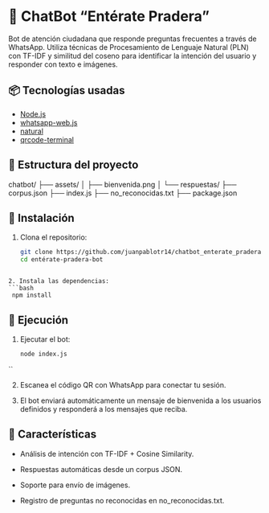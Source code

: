 # 🤖 ChatBot “Entérate Pradera”

Bot de atención ciudadana que responde preguntas frecuentes a través de WhatsApp. Utiliza técnicas de Procesamiento de Lenguaje Natural (PLN) con TF-IDF y similitud del coseno para identificar la intención del usuario y responder con texto e imágenes.

## 📦 Tecnologías usadas

- [Node.js](https://nodejs.org/)
- [whatsapp-web.js](https://github.com/pedroslopez/whatsapp-web.js)
- [natural](https://github.com/NaturalNode/natural)
- [qrcode-terminal](https://www.npmjs.com/package/qrcode-terminal)

## 📁 Estructura del proyecto

chatbot/
├── assets/
│ ├── bienvenida.png
│ └── respuestas/
├── corpus.json
├── index.js
├── no_reconocidas.txt
├── package.json


## 🔧 Instalación

1. Clona el repositorio:
   ```bash
   git clone https://github.com/juanpablotr14/chatbot_enterate_pradera.git
   cd entérate-pradera-bot
  ```

2. Instala las dependencias:
  ```bash
   npm install
  ```

## 🚀 Ejecución

1. Ejecutar el bot:
   ```bash
   node index.js
  ``

2. Escanea el código QR con WhatsApp para conectar tu sesión.

3. El bot enviará automáticamente un mensaje de bienvenida a los usuarios definidos y responderá a los mensajes que reciba.

## 🧠 Características

- Análisis de intención con TF-IDF + Cosine Similarity.

- Respuestas automáticas desde un corpus JSON.

- Soporte para envío de imágenes.

- Registro de preguntas no reconocidas en no_reconocidas.txt.
